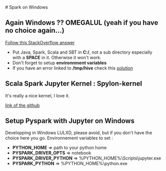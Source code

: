 # Spark on Windows

## Again Windows ?? OMEGALUL (yeah if you have no choice again...)

[Follow this StackOverflow answer](https://stackoverflow.com/a/38735202/6434448)

- Put Java, Spark, Scala and SBT in **C:/**, not a sub directory especially with a **SPACE** in it. Otherwise it won't work.
- Don't forget to setup **environnment variables**
- If you have an error linked to **/tmp/hive** check this [solution](https://stackoverflow.com/a/42290821/6434448)

## Scala Spark Jupyter Kernel : Spylon-kernel

It's really a nice kernel, I love it.

[link of the github](https://github.com/Valassis-Digital-Media/spylon-kernel)

## Setup Pyspark with Jupyter on Windows

Developping in Windows LULXD, please avoid, but if you don't have the choice here you go. Environnement variables to set :
- **PYTHON_HOME** => path to your python home
- **PYSPARK_DRIVER_OPTS** => notebook
- **PYSPARK_DRIVER_PYTHON** => %PYTHON_HOME%\Scripts\jupyter.exe
- **PYSPARK_PYTHON** => %PYTHON_HOME%\python.exe
